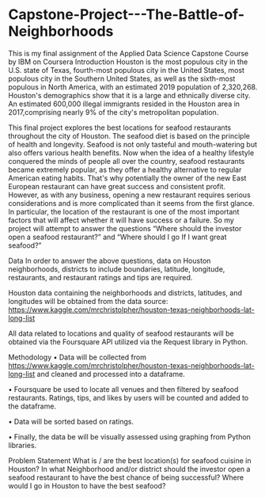 # Capstone-Project---The-Battle-of-Neighborhoods
This is my final assignment of the Applied Data Science Capstone Course by IBM on Coursera
Introduction
Houston is the most populous city in the U.S. state of Texas, fourth-most populous city in the United States, most populous city in the Southern United States, as well as the sixth-most populous in North America, with an estimated 2019 population of 2,320,268. Houston's demographics show that it is a large and ethnically diverse city. An estimated 600,000 illegal immigrants resided in the Houston area in 2017,comprising nearly 9% of the city's metropolitan population.

This final project explores the best locations for seafood restaurants throughout the city of Houston. The seafood diet is based on the principle of health and longevity. Seafood is not only tasteful and mouth-watering but also offers various health benefits. Now when the idea of a healthy lifestyle conquered the minds of people all over the country, seafood restaurants became extremely popular, as they offer a healthy alternative to regular American eating habits. That's why potentially the owner of the new East European restaurant can have great success and consistent profit. However, as with any business, opening a new restaurant requires serious considerations and is more complicated than it seems from the first glance. In particular, the location of the restaurant is one of the most important factors that will affect whether it will have success or a failure. So my project will attempt to answer the questions “Where should the investor open a seafood restaurant?” and “Where should I go If I want great seafood?”

Data
In order to answer the above questions, data on Houston neighborhoods, districts to include boundaries, latitude, longitude, restaurants, and restaurant ratings and tips are required.

Houston data containing the neighborhoods and districts, latitudes, and longitudes will be obtained from the data source: https://www.kaggle.com/mrchristolpher/houston-texas-neighborhoods-lat-long-list

All data related to locations and quality of seafood restaurants will be obtained via the Foursquare API utilized via the Request library in Python.

Methodology
• Data will be collected from https://www.kaggle.com/mrchristolpher/houston-texas-neighborhoods-lat-long-list and cleaned and processed into a dataframe.

• Foursquare be used to locate all venues and then filtered by seafood restaurants. Ratings, tips, and likes by users will be counted and added to the dataframe.

• Data will be sorted based on ratings.

• Finally, the data be will be visually assessed using graphing from Python libraries.

Problem Statement
What is / are the best location(s) for seafood cuisine in Houston? In what Neighborhood and/or district should the investor open a seafood restaurant to have the best chance of being successful? Where would I go in Houston to have the best seafood?
